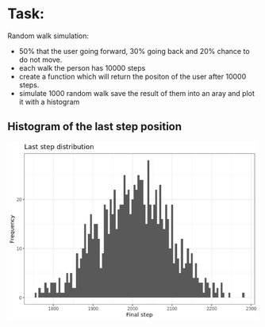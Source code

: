 Task:<br>
=========

Random walk simulation:<br>

-   50% that the user going forward, 30% going back and 20% chance to do not move.
-   each walk the person has 10000 steps
-   create a function which will return the positon of the user after 10000 steps.
-   simulate 1000 random walk save the result of them into an aray and plot it with a histogram

Histogram of the last step position
-----------------------------------

![](README_files/figure-markdown_github/unnamed-chunk-2-1.png)
